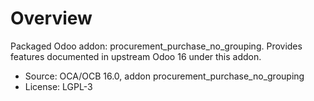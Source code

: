# Overview

Packaged Odoo addon: procurement_purchase_no_grouping. Provides features documented in upstream Odoo 16 under this addon.

- Source: OCA/OCB 16.0, addon procurement_purchase_no_grouping
- License: LGPL-3

